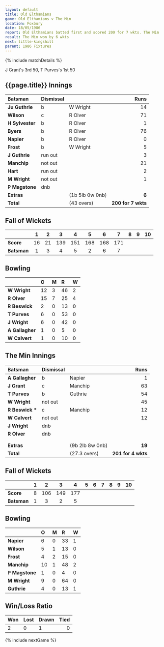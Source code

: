 ```yaml
---
layout: default
title: Old Elthamians
game: Old Elthamians v The Min
location: Foxbury
date: 18/05/1986
report: Old Elthamians batted first and scored 200 for 7 wkts. The Min replied with 201 for 4 wkts.
result: The Min won by 6 wkts
next: little-kingshill
parent: 1986 Fixtures
---
```


{% include matchDetails %}

J Grant's 3rd 50, T Purves's 1st 50

## {{page.title}} Innings

| Batsman | Dismissal |  | Runs |
|:---|:---|---|---:|
| **Ju Guthrie** | b  | W Wright | 14 |
| **Wilson** | c | R Olver | 71 |
| **H Sylvester** | b | R Olver | 1 |
| **Byers** | b | R Olver | 76 |
| **Napier** | b | R Olver | 0 |
| **Frost** | b | W Wright | 5 |
| **J Guthrie** | run out |  | 3 |
| **Manchip** | not out |  | 21 |
| **Hart** | run out |  | 2 |
| **M Wright** | not out |  | 1 |
| **P Magstone** | dnb |  |  |
| **Extras** | | (1b 5lb 0w 0nb) | **6** |
| **Total** | | (43 overs) | **200 for 7 wkts** |

## Fall of Wickets

| | 1 | 2 | 3 | 4 | 5 | 6 | 7 | 8 | 9 | 10 |
|---|:---:|:---:|:---:|:---:|:---:|:---:|:---:|:---:|:---:|:---:|
| **Score** | 16 | 21 | 139 | 151 | 168 | 168 | 171 |  |  |  |
| **Batsman** | 1 | 3 | 4 | 5 | 2 | 6 | 7 |  |  |  |

## Bowling

| | O | M | R | W |
|---|:---|:---|:---|:---|
| **W Wright** | 12 | 3 | 46 | 2 |
| **R Olver** | 15 | 7 | 25 | 4 |
| **R Beswick** | 2 | 0 | 13 | 0 |
| **T Purves** | 6 | 0 | 53 | 0 |
| **J Wright** | 6 | 0 | 42 | 0 |
| **A Gallagher** | 1 | 0 | 5 | 0 |
| **W Calvert** | 1 | 0 | 10 | 0 |

## The Min Innings

| Batsman | Dismissal |  | Runs |
|:---|:---|---|---:|
| **A Gallagher** | b | Napier | 1 |
| **J Grant** | c | Manchip | 63 |
| **T Purves** | b | Guthrie | 54 |
| **W Wright** | not out |  | 45 |
| **R Beswick &#42;** | c | Manchip | 12 |
| **W Calvert** | not out |  | 12 |
| **J Wright** | dnb |  |  |
| **R Olver** | dnb | |  |
|  |  |  |  |
|  |  |  |  |
| **Extras** | | (9b 2lb 8w 0nb) | **19** |
| **Total** | | (27.3 overs) | **201 for 4 wkts** |

## Fall of Wickets

| | 1 | 2 | 3 | 4 | 5 | 6 | 7 | 8 | 9 | 10 |
|---|:---:|:---:|:---:|:---:|:---:|:---:|:---:|:---:|:---:|:---:|
| **Score** | 8 | 106 | 149 | 177 |  |  |  |  | | |
| **Batsman** | 1 | 3 | 2 | 5 |  |  |  |  |  | |

## Bowling

| | O | M | R | W |
|---|:---|:---|:---|:---|
| **Napier** | 6 | 0 | 33 | 1 |
| **Wilson** | 5 | 1 | 13 | 0 |
| **Frost** | 4 | 2 | 15 | 0 |
| **Manchip** | 10 | 1 | 48 | 2 |
| **P Magstone** | 1 | 0 | 4 | 0 |
| **M Wright** | 9 | 0 | 64 | 0 |
| **Guthrie** | 4 | 0 | 13 | 1 |

## Win/Loss Ratio

| Won | Lost | Drawn | Tied |
|:---|:---|:---|---:|
| 2 | 0 | 1 | 0 |

{% include nextGame %}